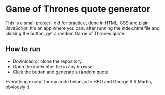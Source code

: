 # Game of Thrones quote generator

This is a small project I did for practice, done in HTML, CSS and plain JavaScript. It's an app where you can, after running the index.html file and clicking the button, get a random Game of Thrones quote. 

## How to run
* Download or clone the repository
* Open the index.html file in any browser
* Click the button and generate a random quote

Everything except for my code belongs to HBO and George R.R.Martin, obviously :)